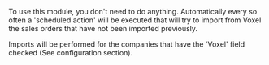 To use this module, you don't need to do anything. Automatically every
so often a 'scheduled action' will be executed that will try to import
from Voxel the sales orders that have not been imported previously.

Imports will be performed for the companies that have the 'Voxel' field
checked (See configuration section).
